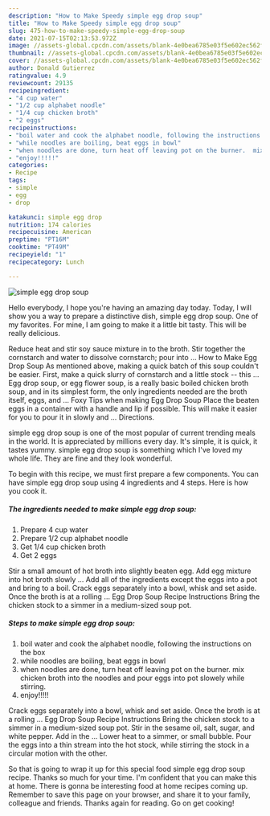 ```yaml
---
description: "How to Make Speedy simple egg drop soup"
title: "How to Make Speedy simple egg drop soup"
slug: 475-how-to-make-speedy-simple-egg-drop-soup
date: 2021-07-15T02:13:53.972Z
image: //assets-global.cpcdn.com/assets/blank-4e0bea6785e03f5e602ec562f230caae08da540cada707380b4fe1bbebba43da.png
thumbnail: //assets-global.cpcdn.com/assets/blank-4e0bea6785e03f5e602ec562f230caae08da540cada707380b4fe1bbebba43da.png
cover: //assets-global.cpcdn.com/assets/blank-4e0bea6785e03f5e602ec562f230caae08da540cada707380b4fe1bbebba43da.png
author: Donald Gutierrez
ratingvalue: 4.9
reviewcount: 29135
recipeingredient:
- "4 cup water"
- "1/2 cup alphabet noodle"
- "1/4 cup chicken broth"
- "2 eggs"
recipeinstructions:
- "boil water and cook the alphabet noodle, following the instructions on the box"
- "while noodles are boiling, beat eggs in bowl"
- "when noodles are done, turn heat off leaving pot on the burner.  mix chicken broth into the noodles and pour eggs into pot slowely while stirring."
- "enjoy!!!!!"
categories:
- Recipe
tags:
- simple
- egg
- drop

katakunci: simple egg drop 
nutrition: 174 calories
recipecuisine: American
preptime: "PT16M"
cooktime: "PT49M"
recipeyield: "1"
recipecategory: Lunch

---
```



![simple egg drop soup](//assets-global.cpcdn.com/assets/blank-4e0bea6785e03f5e602ec562f230caae08da540cada707380b4fe1bbebba43da.png)

Hello everybody, I hope you're having an amazing day today. Today, I will show you a way to prepare a distinctive dish, simple egg drop soup. One of my favorites. For mine, I am going to make it a little bit tasty. This will be really delicious.

Reduce heat and stir soy sauce mixture in to the broth. Stir together the cornstarch and water to dissolve cornstarch; pour into … How to Make Egg Drop Soup As mentioned above, making a quick batch of this soup couldn&#39;t be easier. First, make a quick slurry of cornstarch and a little stock -- this … Egg drop soup, or egg flower soup, is a really basic boiled chicken broth soup, and in its simplest form, the only ingredients needed are the broth itself, eggs, and … Foxy Tips when making Egg Drop Soup Place the beaten eggs in a container with a handle and lip if possible. This will make it easier for you to pour it in slowly and … Directions.

simple egg drop soup is one of the most popular of current trending meals in the world. It is appreciated by millions every day. It's simple, it is quick, it tastes yummy. simple egg drop soup is something which I've loved my whole life. They are fine and they look wonderful.


To begin with this recipe, we must first prepare a few components. You can have simple egg drop soup using 4 ingredients and 4 steps. Here is how you cook it.

<!--inarticleads1-->

##### The ingredients needed to make simple egg drop soup:

1. Prepare 4 cup water
1. Prepare 1/2 cup alphabet noodle
1. Get 1/4 cup chicken broth
1. Get 2 eggs


Stir a small amount of hot broth into slightly beaten egg. Add egg mixture into hot broth slowly … Add all of the ingredients except the eggs into a pot and bring to a boil. Crack eggs separately into a bowl, whisk and set aside. Once the broth is at a rolling … Egg Drop Soup Recipe Instructions Bring the chicken stock to a simmer in a medium-sized soup pot. 

<!--inarticleads2-->

##### Steps to make simple egg drop soup:

1. boil water and cook the alphabet noodle, following the instructions on the box
1. while noodles are boiling, beat eggs in bowl
1. when noodles are done, turn heat off leaving pot on the burner.  mix chicken broth into the noodles and pour eggs into pot slowely while stirring.
1. enjoy!!!!!


Crack eggs separately into a bowl, whisk and set aside. Once the broth is at a rolling … Egg Drop Soup Recipe Instructions Bring the chicken stock to a simmer in a medium-sized soup pot. Stir in the sesame oil, salt, sugar, and white pepper. Add in the … Lower heat to a simmer, or small bubble. Pour the eggs into a thin stream into the hot stock, while stirring the stock in a circular motion with the other. 

So that is going to wrap it up for this special food simple egg drop soup recipe. Thanks so much for your time. I'm confident that you can make this at home. There is gonna be interesting food at home recipes coming up. Remember to save this page on your browser, and share it to your family, colleague and friends. Thanks again for reading. Go on get cooking!
